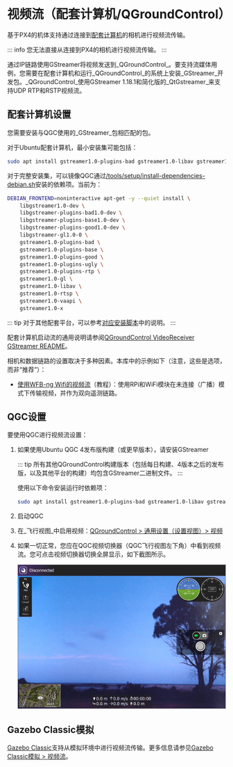 # 视频流（配套计算机/QGroundControl）

基于PX4的机体支持通过连接到[配套计算机](../companion_computer/index.md)的相机进行视频流传输。

::: info
您无法直接从连接到PX4的相机进行视频流传输。
:::

通过IP链路使用GStreamer将视频发送到_QGroundControl_。要支持流媒体用例，您需要在配套计算机和运行_QGroundControl_的系统上安装_GStreamer_开发包。_QGroundControl_使用GStreamer 1.18.1和简化版的_QtGstreamer_来支持UDP RTP和RSTP视频流。

## 配套计算机设置

您需要安装与QGC使用的_GStreamer_包相匹配的包。

对于Ubuntu配套计算机，最小安装集可能包括：

```sh
sudo apt install gstreamer1.0-plugins-bad gstreamer1.0-libav gstreamer1.0-gl -y
```

对于完整安装集，可以镜像QGC通过[/tools/setup/install-dependencies-debian.sh](https://github.com/mavlink/qgroundcontrol/blob/master/tools/setup/install-dependencies-debian.sh)安装的依赖项。当前为：

```sh
DEBIAN_FRONTEND=noninteractive apt-get -y --quiet install \
    libgstreamer1.0-dev \
    libgstreamer-plugins-bad1.0-dev \
    libgstreamer-plugins-base1.0-dev \
    libgstreamer-plugins-good1.0-dev \
    libgstreamer-gl1.0-0 \
    gstreamer1.0-plugins-bad \
    gstreamer1.0-plugins-base \
    gstreamer1.0-plugins-good \
    gstreamer1.0-plugins-ugly \
    gstreamer1.0-plugins-rtp \
    gstreamer1.0-gl \
    gstreamer1.0-libav \
    gstreamer1.0-rtsp \
    gstreamer1.0-vaapi \
    gstreamer1.0-x
```

::: tip
对于其他配套平台，可以参考[对应安装脚本](https://github.com/mavlink/qgroundcontrol/tree/master/tools/setup)中的说明。
:::

配套计算机启动流的通用说明请参阅[QGroundControl VideoReceiver GStreamer README](https://github.com/mavlink/qgroundcontrol/blob/master/src/VideoManager/VideoReceiver/GStreamer/README.md)。

相机和数据链路的设置取决于多种因素。本库中的示例如下（注意，这些是选项，而非“推荐”）：

- [使用WFB-ng Wifi的视频流](../companion_computer/video_streaming_wfb_ng_wifi.md)（教程）：使用RPi和WiFi模块在未连接（广播）模式下传输视频，并作为双向遥测链路。

## QGC设置

要使用QGC进行视频流设置：

1. 如果使用Ubuntu QGC 4发布版构建（或更早版本），请安装GStreamer

   ::: tip
   所有其他QGroundControl构建版本（包括每日构建、4版本之后的发布版，以及其他平台的构建）均包含GStreamer二进制文件。
   :::

   使用以下命令安装运行时依赖项：

   ```sh
   sudo apt install gstreamer1.0-plugins-bad gstreamer1.0-libav gstreamer1.0-gl -y
   ```

1. 启动QGC
1. 在_飞行视图_中启用视频：[QGroundControl > 通用设置（设置视图）> 视频](https://docs.qgroundcontrol.com/master/en/qgc-user-guide/settings_view/general.html#video)
1. 如果一切正常，您应在QGC视频切换器（QGC飞行视图左下角）中看到视频流。您可点击视频切换器切换全屏显示，如下截图所示。

   ![QGC显示视频流](../../assets/videostreaming/qgc-screenshot.png)

## Gazebo Classic模拟

[Gazebo Classic](../sim_gazebo_classic/index.md)支持从模拟环境中进行视频流传输。更多信息请参见[Gazebo Classic模拟 > 视频流](../sim_gazebo_classic/index.md#video-streaming)。